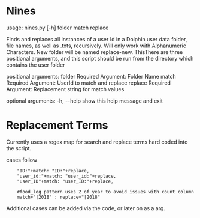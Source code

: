 # Nines
usage: nines.py [-h] folder match replace

Finds and replaces all instances of a user Id in a Dolphin user data folder,
file names, as well as .txts, recursively. Will only work with Alphanumeric
Characters. New folder will be named replace-new. ThisThere are three
positional arguments, and this script should be run from the directory which
contains the user folder

positional arguments:
  folder      Required Argument: Folder Name
  match       Required Argument: UserId to match and replace
  replace     Required Argument: Replacement string for match values

optional arguments:
  -h, --help  show this help message and exit

# Replacement Terms
Currently uses a regex map for search and replace terms hard coded into the script.

cases follow

        "ID:"+match: "ID:"+replace,
        "user_id:"+match: "user_id:"+replace,
        "user_ID"+match: "user_ID:"+replace,
        
        #food_log pattern uses 2 of year to avoid issues with count column
        match+"|2018" : replace+"|2018"            

Additional cases can be added via the code, or later on as a arg.
